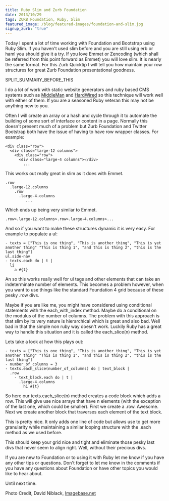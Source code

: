 ```yaml
---
title: Ruby Slim and Zurb Foundation
date: 2013/10/29
tags: ZURB Foundation, Ruby, Slim
featured_image: /blog/featured-images/foundation-and-slim.jpg
signup_zurb: "true"
---
```


Today I spent a lot of time working with Foundation and Bootstrap using Ruby Slim. If you haven't used slim before and you are still using erb or haml you should give it a try. If you love Emmet or Zencoding (which shall be referred from this point forward as Emmet) you will love slim. It is nearly the same format. For this Zurb Quicktip I will tell you how maintain your row structures for great Zurb Foundation presentational goodness.

SPLIT\_SUMMARY\_BEFORE\_THIS

I do a lot of work with static website generators and ruby based CMS systems such as [MiddleMan](http://www.middlemanapp.com) and [HardWired](https://github.com/nathanaeljones/hardwired) so this technique will work well with either of them. If you are a seasoned Ruby veteran this may not be anything new to you.

Often I will create an array or a hash and cycle through it to automate the building of some sort of interface or content in a page. Normally this doesn't present much of a problem but Zurb Foundation and Twitter Bootstrap both have the issue of having to have row wrapper classes. For example:

<pre><code class="html">&lt;div class=&quot;row&quot;&gt;
  &lt;div class=&quot;large-12 columns&quot;&gt;
    &lt;div class=&quot;row&quot;&gt;
      &lt;div class=&quot;large-4 columns&quot;&gt;&lt;/div&gt;
        ...
</code></pre>

This works out really great in slim as it does with Emmet.

<pre><code class="ruby">.row
  .large-12.columns
    .row
      .large-4.columns
         ...
</code></pre>

Which ends up being very similar to Emmet.


<pre><code class="html">.row&gt;.large-12.columns&gt;.row&gt;.large-4.columns&gt;...</code></pre>

And so if you want to make these structures dynamic it is very easy. For example to populate a ul:

<pre><code class="ruby">- texts = [&quot;This is one thing&quot;, &quot;This is another thing&quot;, &quot;This is yet another thing&quot; &quot;This is thing 1&quot;, &quot;and this is thing 2&quot;, &quot;this is the last thing&quot;]
ul.side-nav
- texts.each do | t | 
  li
    a #{t}
</code></pre>

An so this works really well for ul tags and other elements that can take an indeterminate number of elements. This becomes a problem however, when you want to use things like the standard Foundation 4 grid because of these pesky .row divs.

Maybe if you are like me, you might have considered using conditional statements with the each_with_index method. Maybe do a conditional on the modulus of the number of columns. The problem with this approach is that slim by its very nature is hierarchical which is great and also bad. Well bad in that the simple non ruby way doesn't work. Luckily Ruby has a great way to handle this situation and it is called the each_slice(n) method.

Lets take a look at how this plays out:

<pre><code class="ruby">- texts = [&quot;This is one thing&quot;, &quot;This is another thing&quot;, &quot;This is yet another thing&quot; &quot;This is thing 1&quot;, &quot;and this is thing 2&quot;, &quot;this is the last thing&quot;]
- number_of_columns = 3
- texts.each_slice(number_of_columns) do | text_block | 
  .row
    - text_block.each do | t | 
      .large-4.columns
        h1 #{t}
</code></pre>

So here our texts.each_slice(n) method creates a code block which adds a row. This will give use nice arrays that have n elements (with the exception of the last one, which could be smaller). First we create a .row. Awesome. Next we create another block that traverses each element of the text block.

This is pretty nice. It only adds one line of code but allows use to get more granularity while maintaining a similar looping structure with the .each method as we used before.

This should keep your grid nice and tight and eliminate those pesky last divs that never seem to align right. Well, without their precious divs.

If you are new to Foundation or to using it with Ruby let me know if you have any other tips or questions. Don't forget to let me know in the comments if you have any questions about Foundation or have other topics you would like to hear about.

Until next time.

Photo Credit, David Niblack, [Imagebase.net](http://www.imagebase.net/)
